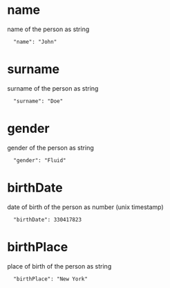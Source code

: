 # name
name of the person as string
```
  "name": "John"
```

# surname
surname of the person as string
```
  "surname": "Doe"
```

# gender
gender of the person as string
```
  "gender": "Fluid"
```

# birthDate
date of birth of the person as number (unix timestamp)
```
  "birthDate": 330417823
```

# birthPlace
place of birth of the person as string
```
  "birthPlace": "New York"
```

